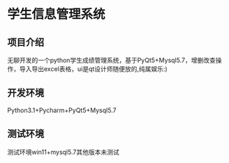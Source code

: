 # 学生信息管理系统
## 项目介绍
无聊开发的一个python学生成绩管理系统，基于PyQt5+Mysql5.7，增删改查操作，导入导出excel表格，ui是qt设计师随便放的,纯属娱乐:)
## 开发环境
Python3.1+Pycharm+PyQt5+Mysql5.7
## 测试环境
测试环境win11+mysql5.7其他版本未测试
